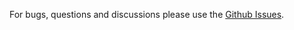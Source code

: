 For bugs, questions and discussions please use the [Github Issues](https://github.com/AdevintaSpain/leku/issues).

